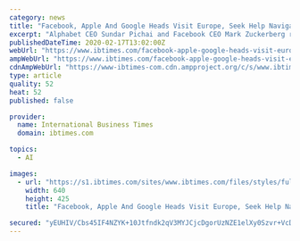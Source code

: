 ```yaml
---
category: news
title: "Facebook, Apple And Google Heads Visit Europe, Seek Help Navigating New AI Rules"
excerpt: "Alphabet CEO Sundar Pichai and Facebook CEO Mark Zuckerberg recently visited EU Tech company heads are visiting Brussels one after another. After Alphabet CEO Sundar Pichai and Apple’s senior vice-president for artificial intelligence and machine learning John Giannandrea visited earlier this month,"
publishedDateTime: 2020-02-17T13:02:00Z
webUrl: "https://www.ibtimes.com/facebook-apple-google-heads-visit-europe-seek-help-navigating-new-ai-rules-2923649"
ampWebUrl: "https://www.ibtimes.com/facebook-apple-google-heads-visit-europe-seek-help-navigating-new-ai-rules-2923649?amp=1"
cdnAmpWebUrl: "https://www-ibtimes-com.cdn.ampproject.org/c/s/www.ibtimes.com/facebook-apple-google-heads-visit-europe-seek-help-navigating-new-ai-rules-2923649?amp=1"
type: article
quality: 52
heat: 52
published: false

provider:
  name: International Business Times
  domain: ibtimes.com

topics:
  - AI

images:
  - url: "https://s1.ibtimes.com/sites/www.ibtimes.com/files/styles/full/public/2020/02/17/european-union.png"
    width: 640
    height: 425
    title: "Facebook, Apple And Google Heads Visit Europe, Seek Help Navigating New AI Rules"

secured: "yEUHIV/Cbs45IF4NZYK+10Jtfndk2qV3MYJCjcDgorUzNZE1elXy0Szvr+VcDmpZe5Ke44COSNGSijiL+VB+CbSQhNHK2RtLPXpmYF8b6xVrfqWNjnUGDP8P2BAwLy2C4QDeh1punJsJe4hIoG2pybVJiex35G2Qclu1jePtn64m5RkfQ7PJDnccgR4D1jTFAvCRSSbD+zz+anj2PzahpywAklKe57twje18r7iRnNPStUT8tmmYDR/CWTDxls+UXfqQqX+1/AHtZQ/Hnpc2ED9jY3lXggh/Fw9vEBcXytgNF5ngoRSvJQhjCu/SlSHiFkhkh4SMTFcDFL11KBUhcsUAmFMlloLMksZ1HYRmgEeOjv6RFOdpIjNk/oOHvdhp3g+vSa4c/htEX01WAVK+PlKvDHtURG1ner+S1j+/OFL9v3DCxeB/Y7VghhgfOzpFjdnKiSBgWOLfakNhmWLqB8KFNibbmeBdMvJ1viRrxlY=;qvPaDNNxqSu3G4N8/W44YA=="
---
```


